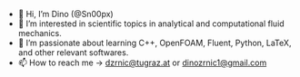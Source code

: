 - 👋 Hi, I’m Dino (@Sn00px)
- 👀 I’m interested in scientific topics in analytical and computational fluid mechanics.
- 🌱 I’m passionate about learning C++, OpenFOAM, Fluent, Python, LaTeX, and other relevant softwares. 
- 📫 How to reach me -> dzrnic@tugraz.at or dinozrnic1@gmail.com

<!---
Sn00px/Sn00px is a ✨ special ✨ repository because its `README.md` (this file) appears on your GitHub profile.
You can click the Preview link to take a look at your changes.
--->
